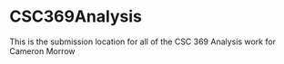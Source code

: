# CSC369Analysis
This is the submission location for all of the CSC 369 Analysis work for Cameron Morrow
